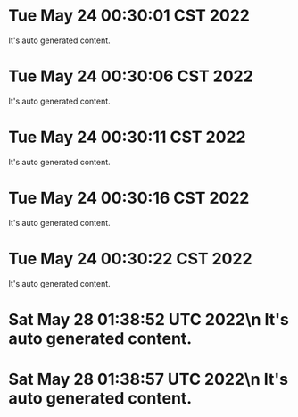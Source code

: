 # Tue May 24 00:30:01 CST 2022
  It's auto generated content.
# Tue May 24 00:30:06 CST 2022
  It's auto generated content.
# Tue May 24 00:30:11 CST 2022
  It's auto generated content.
# Tue May 24 00:30:16 CST 2022
  It's auto generated content.
# Tue May 24 00:30:22 CST 2022
  It's auto generated content.
# Sat May 28 01:38:52 UTC 2022\n  It's auto generated content.
# Sat May 28 01:38:57 UTC 2022\n  It's auto generated content.
